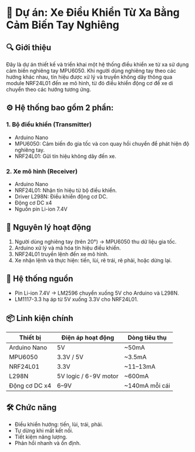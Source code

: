 
# 🚗 Dự án: Xe Điều Khiển Từ Xa Bằng Cảm Biến Tay Nghiêng

## 🔍 Giới thiệu

Đây là dự án thiết kế và triển khai một hệ thống điều khiển xe từ xa sử dụng cảm biến nghiêng tay MPU6050. Khi người dùng nghiêng tay theo các hướng khác nhau, tín hiệu được xử lý và truyền không dây thông qua module NRF24L01 đến xe mô hình, từ đó điều khiển động cơ để xe di chuyển theo các hướng tương ứng.

## ⚙️ Hệ thống bao gồm 2 phần:

### 1. Bộ điều khiển (Transmitter)
- Arduino Nano
- MPU6050: Cảm biến đo gia tốc và con quay hồi chuyển để phát hiện độ nghiêng tay.
- NRF24L01: Gửi tín hiệu không dây đến xe.

### 2. Xe mô hình (Receiver)
- Arduino Nano
- NRF24L01: Nhận tín hiệu từ bộ điều khiển.
- Driver L298N: Điều khiển động cơ DC.
- Động cơ DC x4
- Nguồn pin Li-ion 7.4V

## 🔧 Nguyên lý hoạt động

1. Người dùng nghiêng tay (trên 20°) → MPU6050 thu dữ liệu gia tốc.
2. Arduino xử lý và mã hóa tín hiệu điều khiển.
3. NRF24L01 truyền lệnh đến xe mô hình.
4. Xe nhận lệnh và thực hiện: tiến, lùi, rẽ trái, rẽ phải, hoặc dừng lại.

## 🔋 Hệ thống nguồn

- Pin Li-ion 7.4V → LM2596 chuyển xuống 5V cho Arduino và L298N.
- LM1117-3.3 hạ áp từ 5V xuống 3.3V cho NRF24L01.

## 📦 Linh kiện chính

| Thiết bị         | Điện áp hoạt động | Dòng tiêu thụ |
|------------------|-------------------|----------------|
| Arduino Nano     | 5V                | ~50mA          |
| MPU6050          | 3.3V / 5V         | ~3.5mA         |
| NRF24L01         | 3.3V              | ~11–13mA       |
| L298N            | 5V logic / 6-9V motor | ~600mA    |
| Động cơ DC x4    | 6–9V              | ~140mA mỗi cái |

## 🛠️ Chức năng

- Điều khiển hướng: tiến, lùi, trái, phải.
- Tự dừng khi mất kết nối.
- Tiết kiệm năng lượng.
- Phản hồi nhanh và ổn định.

